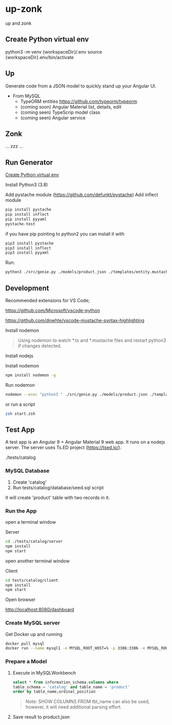
# up-zonk

up and zonk

## Create Python virtual env

python3 -m venv {workspaceDir}/.env
source {workspaceDir}.env/bin/activate

## Up

Generate code from a JSON model to quickly stand up your Angular UI.

- From MySQL
  - TypeORM entities <https://github.com/typeorm/typeorm>
  - (coming soon) Angular Material list, details, edit
  - (coming seen) TypeScrip model class
  - (coming seen) Angular service

## Zonk

... zzz ...

## Run Generator

[Create Python virtual env](##create-python-virtual-env)

Install Python3 (3.8)

Add pystache module (<https://github.com/defunkt/pystache>)
Add inflect module

``` bash
pip install pystache
pip install inflect
pip install pyyaml
pystache-test
```

if you have pip pointing to python2 you can install it with

``` bash
pip3 install pystache
pip3 install inflect
pip3 install pyyaml
```

Run:

```zsh
python3 ./src/genie.py ./models/product.json ./templates/entity.mustache ./out/entities
```

## Development

Recommended extensions for VS Code;

<https://github.com/Microsoft/vscode-python>

<https://github.com/dnwhte/vscode-mustache-syntax-highlighting>

Install nodemon

> Using nodemon to watch \*.ts and \*.mustache files and restart python3 if changes detected.

Install nodejs

Install nodemon

``` bash
npm install nodemon -g
```

Run nodemon

``` bash
nodemon --exec "python3 " ./src/genie.py ./models/product.json ./templates/entity.mustache ./out/entities --ext py,mustache
```

or run a script

``` zsh
zsh start.zsh
```

## Test App

A test app is an Angular 9 + Angular Material 9 web app. It runs on a nodejs server. The server uses Ts.ED project (<https://tsed.io/>).

./tests/catalog

### MySQL Database

1. Create 'catalog'
2. Run tests/catalog/database/seed.sql script

It will create 'product' table with two records in it.  

### Run the App

open a terminal window

Server

``` zsh
cd ./tests/catalog/server
npm install
npm start
```

open another terminal window

Client

``` bash
cd tests/catalog/client
npm install
npm start
```

Open browser

<http://localhost:8080/dashboard>

### Create MySQL server

Get Docker up and running

```bash
docker pull mysql
docker run --name mysql1 -e MYSQL_ROOT_HOST=% -p 3306:3306 -e MYSQL_ROOT_PASSWORD=pass -d mysql:latest
```

### Prepare a Model

1. Execute in MySQLWorkbench

    ```sql
    select * from information_schema.columns where 
    table_schema = 'catalog' and table_name = 'product'
    order by table_name,ordinal_position
    ```

    > Note: SHOW COLUMNS FROM tbl_name can also be used, however, it will need additional parsing effort.

2. Save result to product.json
